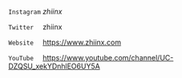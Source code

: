 `Instagram` _zhiinx_

`Twitter  ` zhiinx

`Website  ` https://www.zhiinx.com

`YouTube  ` https://www.youtube.com/channel/UC-DZQSU_xekYDnhlEO6UY5A


